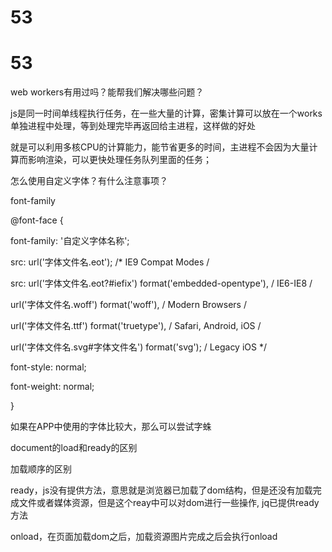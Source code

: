 # 53

# 53

web workers有用过吗？能帮我们解决哪些问题？

js是同一时间单线程执行任务，在一些大量的计算，密集计算可以放在一个works单独进程中处理，等到处理完毕再返回给主进程，这样做的好处

就是可以利用多核CPU的计算能力，能节省更多的时间，主进程不会因为大量计算而影响渲染，可以更快处理任务队列里面的任务；

怎么使用自定义字体？有什么注意事项？

font-family

@font-face {

font-family: '自定义字体名称';

src: url('字体文件名.eot'); /* IE9 Compat Modes /

src: url('字体文件名.eot?#iefix') format('embedded-opentype'), / IE6-IE8 /

url('字体文件名.woff') format('woff'), / Modern Browsers /

url('字体文件名.ttf') format('truetype'), / Safari, Android, iOS /

url('字体文件名.svg#字体文件名') format('svg'); / Legacy iOS */

font-style: normal;

font-weight: normal;

}

如果在APP中使用的字体比较大，那么可以尝试字蛛

document的load和ready的区别

加载顺序的区别

ready，js没有提供方法，意思就是浏览器已加载了dom结构，但是还没有加载完成文件或者媒体资源，但是这个reay中可以对dom进行一些操作, jq已提供ready方法

onload，在页面加载dom之后，加载资源图片完成之后会执行onload